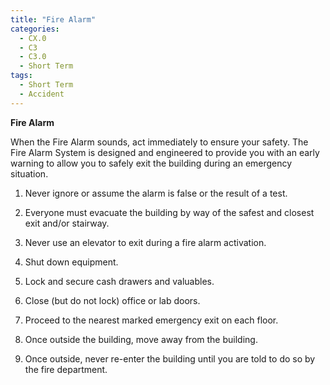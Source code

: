 ```yaml
---
title: "Fire Alarm"
categories:
  - CX.0
  - C3
  - C3.0
  - Short Term
tags:
  - Short Term
  - Accident
---
```


**Fire Alarm**

When the Fire Alarm sounds, act immediately to ensure your safety. The Fire Alarm System is designed and engineered to provide you with an early warning to allow you to safely exit the building during an emergency situation.

1. 	Never ignore or assume the alarm is false or the result of a test.

2. Everyone must evacuate the building by way of the safest and closest exit and/or stairway.

3. Never use an elevator to exit during a fire alarm activation.

4. Shut down equipment.

5. Lock and secure cash drawers and valuables.

6. Close (but do not lock) office or lab doors.

7. Proceed to the nearest marked emergency exit on each floor.

8. Once outside the building, move away from the building. 

9. Once outside, never re-enter the building until you are told to do so by the fire department.

